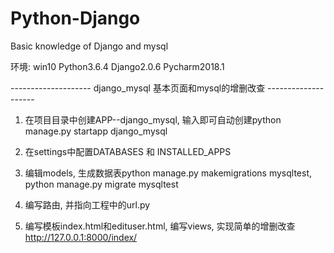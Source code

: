 # Python-Django
Basic knowledge of Django and mysql

环境: win10  Python3.6.4  Django2.0.6  Pycharm2018.1


-------------------- django_mysql 基本页面和mysql的增删改查 --------------------
1. 在项目目录中创建APP--django_mysql, 输入即可自动创建python manage.py startapp django_mysql

2. 在settings中配置DATABASES 和 INSTALLED_APPS

3. 编辑models, 生成数据表python manage.py makemigrations mysqltest, python manage.py migrate mysqltest

4. 编写路由, 并指向工程中的url.py

5. 编写模板index.html和edituser.html,  编写views, 实现简单的增删改查    http://127.0.0.1:8000/index/

